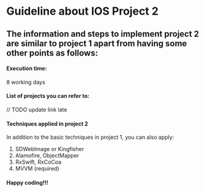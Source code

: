 # Guideline about IOS Project 2

## The information and steps to implement project 2 are similar to project 1 apart from having some other points as follows:
#### Execution time:
8 working days 

#### List of projects you can refer to:
// TODO update link late

#### Techniques applied in project 2
In addition to the basic techniques in project 1, you can also apply:
1. SDWebImage or Kingfisher
2. Alamofire, ObjectMapper
3. RxSwift, RxCoCoa
4. MVVM (required)

#### Happy coding!!!

